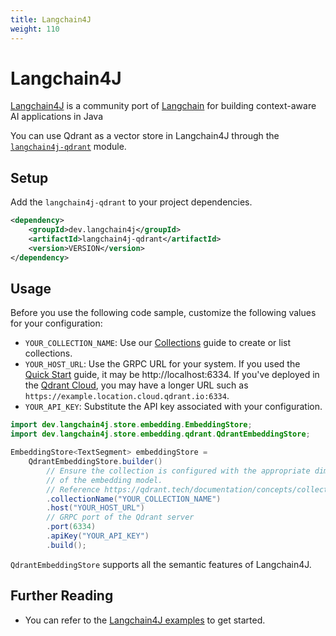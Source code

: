```yaml
---
title: Langchain4J
weight: 110
---
```


# Langchain4J

[Langchain4J](https://github.com/langchain4j/langchain4j) is a community port of [Langchain](https://www.langchain.com/) for building context-aware AI applications in Java

You can use Qdrant as a vector store in Langchain4J through the [`langchain4j-qdrant`](https://central.sonatype.com/artifact/dev.langchain4j/langchain4j-qdrant) module.

## Setup

Add the `langchain4j-qdrant` to your project dependencies.

```xml
<dependency>
    <groupId>dev.langchain4j</groupId>
    <artifactId>langchain4j-qdrant</artifactId>
    <version>VERSION</version>
</dependency>
```

## Usage

Before you use the following code sample, customize the following values for your configuration:

- `YOUR_COLLECTION_NAME`: Use our [Collections](/documentation/concepts/collections) guide to create or
  list collections.
- `YOUR_HOST_URL`: Use the GRPC URL for your system. If you used the [Quick Start](/documentation/quick-start/) guide,
  it may be http://localhost:6334. If you've deployed in the [Qdrant Cloud](/documentation/cloud/), you may have a
  longer URL such as `https://example.location.cloud.qdrant.io:6334`.
- `YOUR_API_KEY`: Substitute the API key associated with your configuration.
```java
import dev.langchain4j.store.embedding.EmbeddingStore;
import dev.langchain4j.store.embedding.qdrant.QdrantEmbeddingStore;

EmbeddingStore<TextSegment> embeddingStore =
    QdrantEmbeddingStore.builder()
        // Ensure the collection is configured with the appropriate dimensions
        // of the embedding model.
        // Reference https://qdrant.tech/documentation/concepts/collections/
        .collectionName("YOUR_COLLECTION_NAME")
        .host("YOUR_HOST_URL")
        // GRPC port of the Qdrant server
        .port(6334)
        .apiKey("YOUR_API_KEY")
        .build();
```

`QdrantEmbeddingStore` supports all the semantic features of Langchain4J. 

## Further Reading

- You can refer to the [Langchain4J examples](https://github.com/langchain4j/langchain4j-examples/) to get started.
